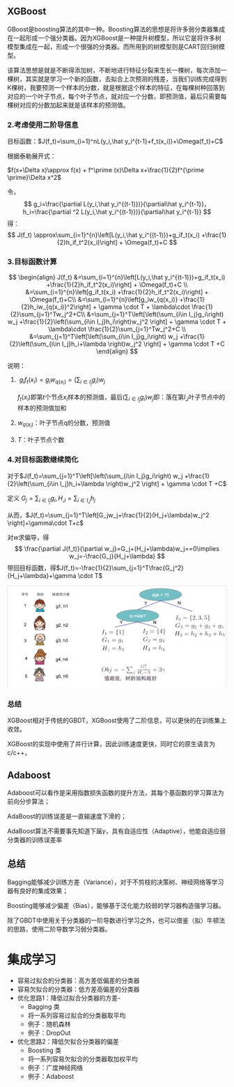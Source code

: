 ## XGBoost

​		GBoost是boosting算法的其中一种。Boosting算法的思想是将许多弱分类器集成在一起形成一个强分类器。因为XGBoost是一种提升树模型，所以它是将许多树模型集成在一起，形成一个很强的分类器。而所用到的树模型则是CART回归树模型。

​		该算法思想是就是不断得添加树，不断地进行特征分裂来生长一棵树，每次添加一棵树，其实就是学习一个新的函数，去拟合上次预测的残差，当我们训练完成得到K棵树，我要预测一个样本的分数，就是根据这个样本的特征，在每棵树种回落到对应的一个叶子节点，每个叶子节点，就对应一个分数，即预测值，最后只需要每棵树对应的分数加起来就是该样本的预测值。

### 2.考虑使用二阶导信息

目标函数：$J(f_t)=\sum_{i=1}^nL(y_i,\hat y_i^{t-1}+f_t(x_i))+\Omega(f_t)+C$

根据泰勒展开式：

$f(x+\Delta x)\approx f(x) + f^\prime (x)\Delta x+\frac{1}{2}f^{\prime \prime}\Delta x^2$

令，
$$
g_i=\frac{\partial L(y_i,\hat y_i^{(t-1)})}{\partial\hat y_i^{t-1}}，h_i=\frac{\partial ^2 L(y_i,\hat y_i^{(t-1)})}{\partial\hat y_i^{t-1}}
$$
得：
$$
J(f_t) \approx\sum_{i=1}^{n}\left[L(y_i,\hat y_i^{(t-1)})+g_if_t(x_i) +\frac{1}{2}h_if_t^2(x_i)\right] + \Omega(f_t)+C
$$




### 3.目标函数计算

$$
\begin{align}
J(f_t) &=\sum_{i=1}^{n}\left[L(y_i,\hat y_i^{(t-1)})+g_if_t(x_i) +\frac{1}{2}h_if_t^2(x_i)\right] + \Omega(f_t)+C \\
&=\sum_{i=1}^{n}\left[g_if_t(x_i) +\frac{1}{2}h_if_t^2(x_i)\right] + \Omega(f_t)+C\\
&=\sum_{i=1}^{n}\left[g_iw_{q(x_i)} +\frac{1}{2}h_iw_{q(x_i)}^2\right] + \gamma \cdot T + \lambda\cdot \frac{1}{2}\sum_{j=1}^Tw_j^2+C\\
&=\sum_{j=1}^T\left[\left(\sum_{i\in I_j}g_i\right) w_j +\frac{1}{2}\left(\sum_{i\in I_j}h_i\right)w_j^2 \right] + \gamma \cdot T + \lambda\cdot \frac{1}{2}\sum_{j=1}^Tw_j^2+C \\
&=\sum_{j=1}^T\left[\left(\sum_{i\in I_j}g_i\right) w_j +\frac{1}{2}\left(\sum_{i\in I_j}h_i+\lambda \right)w_j^2 \right] + \gamma \cdot T +C
\end{align}
$$



说明：

1. ​     $g_if_t(x_i)=g_iw_{q(x_i)}=(\sum_{i\in I_j}g_i)w_j$

   $f_t(x_i)$即第$t$个节点$x_i$样本的预测值，最后$(\sum_{i\in I_j}g_i)w_j$即：落在第$I_J$叶子节点中的样本的预测值加和
   
2. $w_{q(x_i)}$：叶子节点q的分数，预测值

3. $T$：叶子节点个数 



### 4.对目标函数继续简化

对于$J(f_t)=\sum_{j=1}^T\left[\left(\sum_{i\in I_j}g_i\right) w_j +\frac{1}{2}\left(\sum_{i\in I_j}h_i+\lambda \right)w_j^2 \right] + \gamma \cdot T +C$

定义 $G_j=\sum_{i\in I_j}g_i, \,H_J=\sum_{i\in I_J}h_j$

从而，$J(f_t)=\sum_{j=1}^T\left[G_jw_j+\frac{1}{2}(H_j+\lambda)w_j^2 \right]+\gamma\cdot T+c$

对$w$求偏导，得
$$
\frac{\partial J(f_t)}{\partial w_j}=G_j+(H_j+\lambda)w_j==0\implies w_j=-\frac{G_j}{H_j+\lambda}
$$
带回目标函数，得$J(f_t)=-\frac{1}{2}\sum_{j=1}^T\frac{G_j^2}{H_j+\lambda}+\gamma \cdot T$

![image-20200216145744529](pic\image-20200216145744529.png)

### 总结

XGBoost相对于传统的GBDT，XGBoost使用了二阶信息，可以更快的在训练集上收敛。

XGBoost的实现中使用了并行计算，因此训练速度更快，同时它的原生语言为c/c++，



## Adaboost

Adaboost可以看作是采用指数损失函数的提升方法，其每个基函数的学习算法为前向分步算法；

AdaBoost的训练误差是一直输速度下滑的；

AdaBoost算法不需要事先知道下届$\gamma$，具有自适应性（Adaptive），他能自适应弱分类器的训练误差率







## 总结

Bagging能够减少训练方差（Variance），对于不剪枝的决策树、神经网络等学习器有良好的集成效果；

Boosting能够减少偏差（Bias），能够基于泛化能力较弱的学习器构造强学习器。

除了GBDT中使用关于分类器的一阶导数进行学习之外，也可以借鉴（拟）牛顿法的思路，使用二阶导数学习弱分类器。



# 集成学习

- 容易过拟合的分类器：高方差低偏差的分类器 
- 容易欠拟合的分类器：低方差高偏差的分类器 
- 优化思路1：降低过拟合分类器的方差-
  - Bagging 类
  - 将一系列容易过拟合的分类器取平均 
  - 例子：随机森林
  - 例子：DropOut 
- 优化思路2：降低欠拟合分类器的偏差 
  - Boosting 类 
  - 将一系列容易欠拟合的分类器取加权平均 
  - 例子：广度神经网络 
  - 例子：Adaboost
